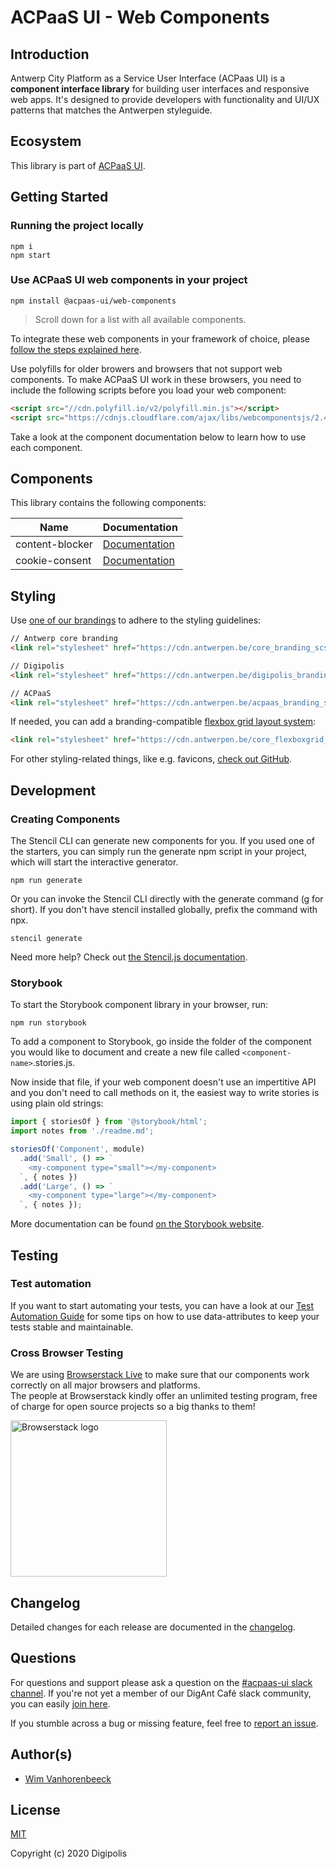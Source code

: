 # ACPaaS UI - Web Components

## Introduction

Antwerp City Platform as a Service User Interface (ACPaas UI) is a **component interface library** for building user interfaces and responsive web apps. It's designed to provide developers with functionality and UI/UX patterns that matches the Antwerpen styleguide.


## Ecosystem

This library is part of [ACPaaS UI](https://acpaas-ui.digipolis.be).


## Getting Started

### Running the project locally

```shell
npm i
npm start
```

### Use ACPaaS UI web components in your project

```shell
npm install @acpaas-ui/web-components
```

> Scroll down for a list with all available components.

To integrate these web components in your framework of choice, please [follow the steps explained here](https://stenciljs.com/docs/overview).

Use polyfills for older browers and browsers that not support web components. To make ACPaaS UI work in these browsers, you need to include the following scripts before you load your web component:

```html
<script src="//cdn.polyfill.io/v2/polyfill.min.js"></script>
<script src="https://cdnjs.cloudflare.com/ajax/libs/webcomponentsjs/2.4.3/webcomponents-bundle.js"></script>
```

Take a look at the component documentation below to learn how to use each component.


## Components

This library contains the following components:

| Name               | Documentation                                                |
| ------------------ | ------------------------------------------------------------ |
| content-blocker    | [Documentation](./src/components/cookie-consent/readme.md)   |
| cookie-consent     | [Documentation](./src/components/content-blocker/readme.md)  |


## Styling

Use [one of our brandings](https://github.com/a-ui/) to adhere to the styling guidelines:

```html
// Antwerp core branding
<link rel="stylesheet" href="https://cdn.antwerpen.be/core_branding_scss/4.1.1/main.min.css">

// Digipolis
<link rel="stylesheet" href="https://cdn.antwerpen.be/digipolis_branding_scss/4.1.1/main.min.css">

// ACPaaS
<link rel="stylesheet" href="https://cdn.antwerpen.be/acpaas_branding_scss/4.1.1/main.min.css">
```

If needed, you can add a branding-compatible [flexbox grid layout system](https://github.com/a-ui/core_flexboxgrid_scss):

```html
<link rel="stylesheet" href="https://cdn.antwerpen.be/core_flexboxgrid_scss/1.0.1/flexboxgrid.min.css">
```

For other styling-related things, like e.g. favicons, [check out GitHub](https://github.com/a-ui/).


## Development

### Creating Components

The Stencil CLI can generate new components for you. If you used one of the starters, you can simply run the generate npm script in your project, which will start the interactive generator.

```shell
npm run generate
```

Or you can invoke the Stencil CLI directly with the generate command (g for short). If you don't have stencil installed globally, prefix the command with npx.

```shell
stencil generate
```

Need more help? Check out [the Stencil.js documentation](https://stenciljs.com/docs/my-first-component).

### Storybook

To start the Storybook component library in your browser, run:

```shell
npm run storybook
```

To add a component to Storybook, go inside the folder of the component you would like to document and create a new file called `<component-name>`.stories.js.

Now inside that file, if your web component doesn't use an impertitive API and you don't need to call methods on it, the easiest way to write stories is using plain old strings:

```javascript
import { storiesOf } from '@storybook/html';
import notes from './readme.md';

storiesOf('Component', module)
  .add('Small', () => `
    <my-component type="small"></my-component>
  `, { notes })
  .add('Large', () => `
    <my-component type="large"></my-component>
  `, { notes });
```

More documentation can be found [on the Storybook website](https://storybook.js.org/docs/basics/introduction/).


## Testing

### Test automation

If you want to start automating your tests, you can have a look at our [Test Automation Guide](./TEST_AUTOMATION.md) for some tips on how to use data-attributes to keep your tests stable and maintainable.

### Cross Browser Testing

We are using [Browserstack Live](https://www.browserstack.com/live) to make sure that our components work correctly on all major browsers and platforms.<br/>
The people at Browserstack kindly offer an unlimited testing program, free of charge for open source projects so a big thanks to them!

<a href="http://browserstack.com/"><img width="250" src="https://cloud.githubusercontent.com/assets/7864462/12837037/452a17c6-cb73-11e5-9f39-fc96893bc9bf.png" alt="Browserstack logo"></a>


## Changelog

Detailed changes for each release are documented in the [changelog](./CHANGELOG.md).


## Questions

For questions and support please ask a question on the [#acpaas-ui slack channel](https://digantcafe.slack.com/messages/CDDLYJU65/). If you're not yet a member of our DigAnt Café slack community, you can easily [join here](https://digantcafe-slack.digipolis.be).

If you stumble across a bug or missing feature, feel free to [report an issue](https://github.com/digipolisantwerp/acpaas-ui_web-components/issues).


## Author(s)

- [Wim Vanhorenbeeck](https://github.com/wimvanhorenbeeck)


## License

[MIT](./LICENSE.md)

Copyright (c) 2020 Digipolis
